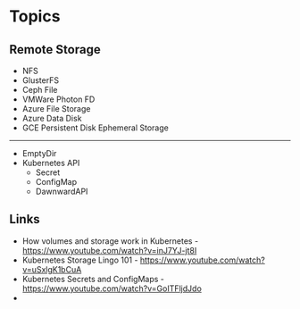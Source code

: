 Topics
======
Remote Storage
--------
- NFS
- GlusterFS
- Ceph File
- VMWare Photon FD
- Azure File Storage
- Azure Data Disk
- GCE Persistent Disk
Ephemeral Storage
----
- EmptyDir
- Kubernetes API
  - Secret
  - ConfigMap
  - DawnwardAPI

Links
----
- How volumes and storage work in Kubernetes -  https://www.youtube.com/watch?v=inJ7YJ-jt8I
- Kubernetes Storage Lingo 101 - https://www.youtube.com/watch?v=uSxlgK1bCuA 
- Kubernetes Secrets and ConfigMaps - https://www.youtube.com/watch?v=GoITFljdJdo
- 